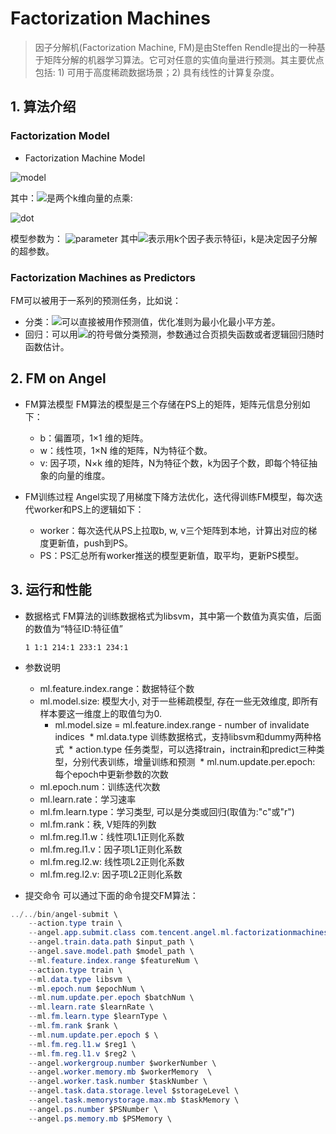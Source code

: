 # Factorization Machines      
> 因子分解机(Factorization Machine, FM)是由Steffen Rendle提出的一种基于矩阵分解的机器学习算法。它可对任意的实值向量进行预测。其主要优点包括: 1) 可用于高度稀疏数据场景；2) 具有线性的计算复杂度。

## 1. 算法介绍
### Factorization Model     
* Factorization Machine Model

![model](http://latex.codecogs.com/png.latex?\dpi{150}\hat{y}(x)=b+\sum_{i=1}^n{w_ix_i}+\sum_{i=1}^n\sum_{j=i+1}^n<v_i,v_j>x_ix_j)

其中：![](http://latex.codecogs.com/png.latex?\dpi{100}\inline%20<v_i,v_j>)是两个k维向量的点乘:

![dot](http://latex.codecogs.com/png.latex?\dpi{150}\inline%20<v_i,v_j>=\sum_{i=1}^kv_{i,f}\cdot%20v_{j,f})

模型参数为：
![parameter](http://latex.codecogs.com/png.latex?\dpi{100}\inlinew_0\in%20R,w\in%20R^n,V\in%20R^{n\times%20k})
其中![](http://latex.codecogs.com/png.latex?\dpi{100}\inline%20v_i)表示用k个因子表示特征i，k是决定因子分解的超参数。

### Factorization Machines as Predictors
FM可以被用于一系列的预测任务，比如说：
* 分类：![](http://latex.codecogs.com/png.latex?\dpi{100}\inline%20\hat{y})可以直接被用作预测值，优化准则为最小化最小平方差。
* 回归：可以用![](http://latex.codecogs.com/png.latex?\dpi{100}\inline%20\hat{y})的符号做分类预测，参数通过合页损失函数或者逻辑回归随时函数估计。

## 2. FM on Angel
* FM算法模型
FM算法的模型是三个存储在PS上的矩阵，矩阵元信息分别如下：        
    * b：偏置项，1×1 维的矩阵。
    * w：线性项，1×N 维的矩阵，N为特征个数。
    * v: 因子项，N×k 维的矩阵，N为特征个数，k为因子个数，即每个特征抽象的向量的维度。

* FM训练过程
    Angel实现了用梯度下降方法优化，迭代得训练FM模型，每次迭代worker和PS上的逻辑如下：       
    * worker：每次迭代从PS上拉取b, w, v三个矩阵到本地，计算出对应的梯度更新值，push到PS。
    * PS：PS汇总所有worker推送的模型更新值，取平均，更新PS模型。

## 3. 运行和性能
* 数据格式
    FM算法的训练数据格式为libsvm，其中第一个数值为真实值，后面的数值为“特征ID:特征值”
    ```
    1 1:1 214:1 233:1 234:1
    ```
* 参数说明            
  * ml.feature.index.range：数据特征个数
  * ml.model.size: 模型大小, 对于一些稀疏模型, 存在一些无效维度, 即所有样本要这一维度上的取值匀为0.
    - ml.model.size = ml.feature.index.range - number of invalidate indices
  * ml.data.type 训练数据格式，支持libsvm和dummy两种格式
  * action.type 任务类型，可以选择train，inctrain和predict三种类型，分别代表训练，增量训练和预测
  * ml.num.update.per.epoch: 每个epoch中更新参数的次数
  * ml.epoch.num：训练迭代次数            
  * ml.learn.rate：学习速率          
  * ml.fm.learn.type：学习类型, 可以是分类或回归(取值为:"c"或"r")
  * ml.fm.rank：秩, V矩阵的列数
  * ml.fm.reg.l1.w：线性项L1正则化系数
  * ml.fm.reg.l1.v：因子项L1正则化系数
  * ml.fm.reg.l2.w: 线性项L2正则化系数
  * ml.fm.reg.l2.v: 因子项L2正则化系数
  
* 提交命令
    可以通过下面的命令提交FM算法：
```java
../../bin/angel-submit \
    --action.type train \
    --angel.app.submit.class com.tencent.angel.ml.factorizationmachines.FMRunner  \
    --angel.train.data.path $input_path \
    --angel.save.model.path $model_path \
    --ml.feature.index.range $featureNum \
    --action.type train \
    --ml.data.type libsvm \
    --ml.epoch.num $epochNum \
    --ml.num.update.per.epoch $batchNum \
    --ml.learn.rate $learnRate \
    --ml.fm.learn.type $learnType \
    --ml.fm.rank $rank \
    --ml.num.update.per.epoch $ \
    --ml.fm.reg.l1.w $reg1 \
    --ml.fm.reg.l1.v $reg2 \
    --angel.workergroup.number $workerNumber \
    --angel.worker.memory.mb $workerMemory  \
    --angel.worker.task.number $taskNumber \
    --angel.task.data.storage.level $storageLevel \
    --angel.task.memorystorage.max.mb $taskMemory \
    --angel.ps.number $PSNumber \
    --angel.ps.memory.mb $PSMemory \
```
